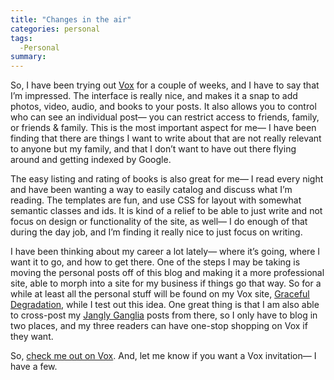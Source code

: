 ```yaml
---
title: "Changes in the air"
categories: personal
tags:
  -Personal
summary: 
---
```

<p>So, I have been trying out <a href="http://vox.com">Vox</a> for a couple of weeks, and I have to say that I&#8217;m impressed.  The interface is really nice, and makes it a snap to add photos, video, audio, and books to your posts.  It also allows you to control who can see an individual post&#8212; you can restrict access to friends, family, or friends &#38; family.  This is the most important aspect for me&#8212; I have been finding that there are things I want to write about that are not really relevant to anyone but my family, and that I don&#8217;t want to have out there flying around and getting indexed by Google.</p>

<p>The easy listing and rating of books is also great for me&#8212; I read every night and have been wanting a way to easily catalog and discuss what I&#8217;m reading.  The templates are fun, and use <span class="caps">CSS</span> for layout with somewhat semantic classes and ids.  It is kind of a relief to be able to just write and not focus on design or functionality of the site, as well&#8212; I do enough of that during the day job, and I&#8217;m finding it really nice to just focus on writing.</p>

<p>I have been thinking about my career a lot lately&#8212; where it&#8217;s going, where I want it to go, and how to get there.  One of the steps I may be taking is moving the personal posts off of this blog and making it a more professional site, able to morph into a site for my business if things go that way.  So for a while at least all the personal stuff will be found on my Vox site, <a href="http://andreaarbogast.vox.com/">Graceful Degradation</a>, while I test out this idea.  One great thing is that I am also able to cross-post my <a href="http://janglyganglia.com">Jangly Ganglia</a> posts from there, so I only have to blog in two places, and my three readers can have one-stop shopping on Vox if they want.</p>

<p>So, <a href="http://andreaarbogast.vox.com/">check me out on Vox</a>.  And, let me know if you want a Vox invitation&#8212; I have a few.</p>
